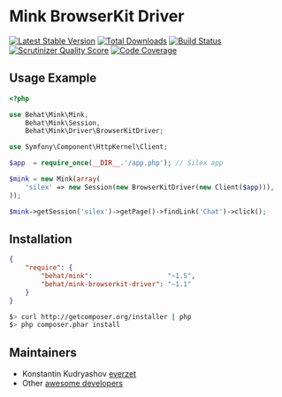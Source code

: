 Mink BrowserKit Driver
======================

[![Latest Stable Version](https://poser.pugx.org/behat/mink-browserkit-driver/v/stable.png)](https://packagist.org/packages/behat/mink-browserkit-driver)
[![Total Downloads](https://poser.pugx.org/behat/mink-browserkit-driver/downloads.png)](https://packagist.org/packages/behat/mink-browserkit-driver)
[![Build Status](https://travis-ci.org/Behat/MinkBrowserKitDriver.png?branch=master)](http://travis-ci.org/Behat/MinkBrowserKitDriver)
[![Scrutinizer Quality Score](https://scrutinizer-ci.com/g/Behat/MinkBrowserKitDriver/badges/quality-score.png?s=0443d284940e099ea560eb39b6b2fcdc5d4e7f29)](https://scrutinizer-ci.com/g/Behat/MinkBrowserKitDriver/)
[![Code Coverage](https://scrutinizer-ci.com/g/Behat/MinkBrowserKitDriver/badges/coverage.png?s=48960c4495488ab0b7d310b62322f017497f5bfa)](https://scrutinizer-ci.com/g/Behat/MinkBrowserKitDriver/)

Usage Example
-------------

``` php
<?php

use Behat\Mink\Mink,
    Behat\Mink\Session,
    Behat\Mink\Driver\BrowserKitDriver;

use Symfony\Component\HttpKernel\Client;

$app  = require_once(__DIR__.'/app.php'); // Silex app

$mink = new Mink(array(
    'silex' => new Session(new BrowserKitDriver(new Client($app))),
));

$mink->getSession('silex')->getPage()->findLink('Chat')->click();
```

Installation
------------

``` json
{
    "require": {
        "behat/mink":                   "~1.5",
        "behat/mink-browserkit-driver": "~1.1"
    }
}
```

``` bash
$> curl http://getcomposer.org/installer | php
$> php composer.phar install
```

Maintainers
-----------

* Konstantin Kudryashov [everzet](http://github.com/everzet)
* Other [awesome developers](https://github.com/Behat/MinkBrowserKitDriver/graphs/contributors)
